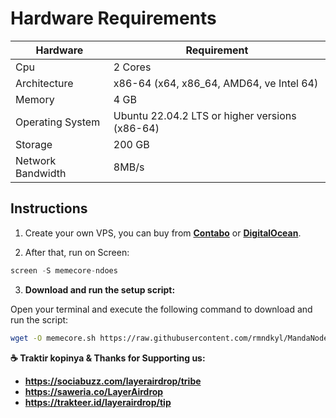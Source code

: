 # Hardware Requirements
| Hardware | Requirement |
| ------------- | ---------------- |
Cpu | 2 Cores
Architecture | x86-64 (x64, x86_64, AMD64, ve Intel 64)
Memory | 4 GB
Operating System | Ubuntu 22.04.2 LTS or higher versions (x86-64)
Storage | 200 GB
Network Bandwidth | 8MB/s 

## Instructions

1. Create your own VPS, you can buy from **[Contabo](https://contabo.com/)** or **[DigitalOcean](https://m.do.co/c/5423032133fa)**.

2. After that, run on Screen:
```python
screen -S memecore-ndoes
```
3. **Download and run the setup script:**

Open your terminal and execute the following command to download and run the script:

   ```sh
   wget -O memecore.sh https://raw.githubusercontent.com/rmndkyl/MandaNode/refs/heads/main/Memecore-Nodes/memecore.sh && chmod +x memecore.sh && sed -i 's/\r$//' memecore.sh && ./memecore.sh
   ```
   
 **☕️ Traktir kopinya & Thanks for Supporting us:**
 - **https://sociabuzz.com/layerairdrop/tribe**
 - **https://saweria.co/LayerAirdrop**
 - **https://trakteer.id/layerairdrop/tip**
